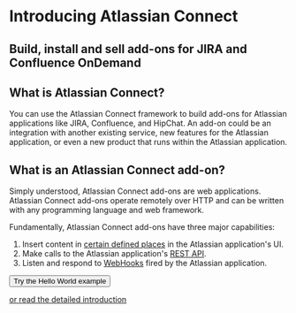 <h1 class="index-heading">Introducing Atlassian Connect</h1>

<h2 class="index-heading">Build, install and sell add-ons for JIRA and Confluence OnDemand</h1>

<div class="index-video-container">
    <a href="//fast.wistia.net/embed/iframe/3e1auia2xi?popover=true" class="wistia-popover[height=540,playerColor=205081,width=960,helpers.overlay.css.backgroundColor=#000,helpers.overlay.opacity=1,padding=20]">
        <div class="inner video-thumbnail">
            <div class="playButton"></div>
        </div>
    </a>
<script charset="ISO-8859-1" src="//fast.wistia.com/assets/external/popover-v1.js"></script>
</div>


## What is Atlassian Connect?
You can use the Atlassian Connect framework to build add-ons for Atlassian applications
 like JIRA, Confluence, and HipChat. An add-on could be an integration with another existing service, 
 new features for the Atlassian application, or even a new product that runs within the Atlassian application.

## What is an Atlassian Connect add-on?
Simply understood, Atlassian Connect add-ons are web applications.
Atlassian Connect add-ons operate remotely over HTTP and can be written with any programming
language and web framework.

Fundamentally, Atlassian Connect add-ons have three major capabilities:

1. Insert content in [certain defined places](./modules/jira/index.html) in the Atlassian application's UI.
2. Make calls to the Atlassian application's [REST API](./rest-apis/product-api-browser.html).
3. Listen and respond to [WebHooks](./modules/jira/webhooks.html) fired by the Atlassian application.

<div class="closing-cta">
    <a href="./guides/getting-started.html">
        <button class="primary-cta aui-button aui-button-primary">
            Try the Hello World example
        </button>
    </a>
    <p><a href="./guides/introduction.html">or read the detailed introduction</a></p>
</div>




